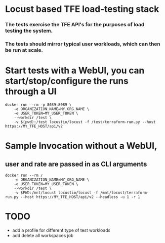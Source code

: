 # Locust based TFE load-testing stack

### The tests exercise the TFE API's for the purposes of load testing the system.

### The tests should mirror typical user workloads, which can then be run at scale.

# Start tests with a WebUI, you can start/stop/configure the runs through a UI
```
docker run --rm -p 8089:8089 \
    -e ORGANIZATION_NAME=MY_ORG_NAME \
    -e USER_TOKEN=MY_USER_TOKEN \
    --workdir /test \
    -v $(pwd):/test locustio/locust -f /test/terraform-run.py --host https://MY_TFE_HOST/api/v2
```

# Sample Invocation without a WebUI, 
## user and rate are passed in as CLI arguments
```
docker run --rm /
    -e ORGANIZATION_NAME=MY_ORG_NAME \
    -e USER_TOKEN=MY_USER_TOKEN \
    --workdir /test \
    -v $PWD:/mnt/locust locustio/locust -f /mnt/locust/terraform-run.py --host https://MY_TFE_HOST/api/v2 --headless -u 1 -r 1
```

# TODO
- add a profile for different type of test workloads
- add delete all workspaces job